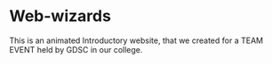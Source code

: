# Web-wizards
This is an animated Introductory website, that we created for a TEAM EVENT held by GDSC in our college.
